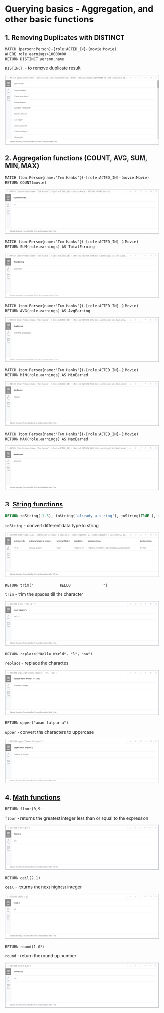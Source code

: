 # Querying basics - Aggregation, and other basic functions

## 1. Removing Duplicates with DISTINCT

```
MATCH (person:Person)-[role:ACTED_IN]-(movie:Movie)
WHERE role.earnings>10000000
RETURN DISTINCT person.name
```

`DISTINCT `- to remove duplicate result

![DISTINCT](img/distinct1.png)

## 2. Aggregation functions (COUNT, AVG, SUM, MIN, MAX)

```
MATCH (tom:Person{name:'Tom Hanks'})-[role:ACTED_IN]-(movie:Movie)
RETURN COUNT(movie)
```

![Aggregation](img/Aggregation1.png)

```
MATCH (tom:Person{name:'Tom Hanks'})-[role:ACTED_IN]-(:Movie)
RETURN SUM(role.earnings) AS TotalEarning
```
   
![Aggregation](img/Aggregation2.png)

```
MATCH (tom:Person{name:'Tom Hanks'})-[role:ACTED_IN]-(:Movie)
RETURN AVG(role.earnings) AS AvgEarning
```
   
![Aggregation](img/Aggregation3.png)


```
MATCH (tom:Person{name:'Tom Hanks'})-[role:ACTED_IN]-(:Movie)
RETURN MIN(role.earnings) AS MinEarned
```
   
![Aggregation](img/Aggregation4.png)

```
MATCH (tom:Person{name:'Tom Hanks'})-[role:ACTED_IN]-(:Movie)
RETURN MAX(role.earnings) AS MaxEarned
```
   
![Aggregation](img/Aggregation5.png)

## 3. [String functions](https://neo4j.com/docs/cypher-manual/current/functions/string/)

```sql
RETURN toString(11.5), toString('already a string'), toString(TRUE ), toString(date({ year:1984, month:10, day:11 })) AS dateString, toString(datetime({ year:1984, month:10, day:11, hour:12, minute:31, second:14, millisecond: 341, timezone: 'Europe/Stockholm' })) AS datetimeString, toString(duration({ minutes: 12, seconds: -60 })) AS durationString
```

`toString` - convert different data type to string

![String functions](img/string1.png)

```
RETURN trim("            HELLO               ")
```

`trim` - trim the spaces till the character

![String functions](img/string2.png)

```
RETURN replace("Hello World", "l", "aa")
```

`replace` - replace the charactes

![String functions](img/string3.png)

```
RETURN upper("aman lalpuria")
```

`upper` - convert the characters to uppercase

![String functions](img/string4.png)

## 4. [Math functions](https://neo4j.com/docs/cypher-manual/current/functions/mathematical-numeric/)

```
RETURN floor(0,9)
```

`floor` - returns the greatest integer less than or equal to the expression

![Math functions](img/math1.png)
```
RETURN ceil(2.1)
```

`ceil` - returns the next highest integer

![Math functions](img/math2.png)

```
RETURN round(1.02)
```
`round` - return the round up number

![Math functions](img/math3.png)